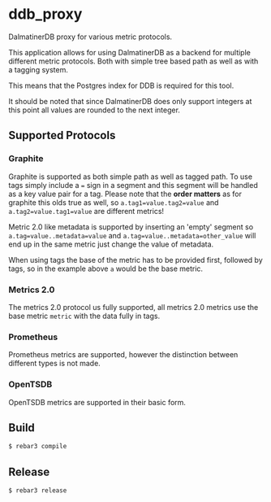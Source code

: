 # ddb_proxy


DalmatinerDB proxy for various metric protocols.

This application allows for using DalmatinerDB as a backend for multiple different metric protocols. Both with simple tree based path as well as with a tagging system.

This means that the Postgres index for DDB is required for this tool.

It should be noted that since DalmatinerDB does only support integers at this point all values are rounded to the next integer.

## Supported Protocols


### Graphite

Graphite is supported as both simple path as well as tagged path. To use tags 
simply include a `=` sign in a segment and this segment will be handled as a key value pair for a tag. Please note that the **order matters** as for graphite this olds true as well, so `a.tag1=value.tag2=value` and `a.tag2=value.tag1=value` are different metrics!

Metric 2.0 like metadata is supported by inserting an 'empty' segment so `a.tag=value..metadata=value` and `a.tag=value..metadata=other_value` will end up in the same metric just change the value of metadata.

When using tags the base of the metric has to be provided first, followed by tags, so in the example above `a` would be the base metric.


### Metrics 2.0

The metrics 2.0 protocol us fully supported, all metrics 2.0 metrics use the base metric `metric` with the data fully in tags.

### Prometheus

Prometheus metrics are supported, however the distinction between different types is not made.

### OpenTSDB

OpenTSDB metrics are supported in their basic form.



Build
-----

```bash
$ rebar3 compile
```

Release
-------

```bash
$ rebar3 release
```